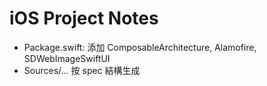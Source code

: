 # iOS Project Notes
- Package.swift: 添加 ComposableArchitecture, Alamofire, SDWebImageSwiftUI
- Sources/... 按 spec 結構生成

